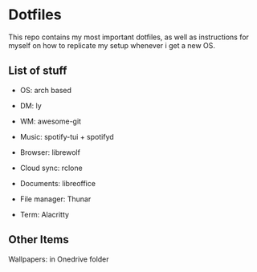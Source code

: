 # Dotfiles
This repo contains my most important dotfiles, as well as instructions for myself on how to replicate my setup whenever i get a new OS.
## List of stuff

- OS: arch based
- DM: ly
- WM: awesome-git
  
- Music: spotify-tui + spotifyd
- Browser: librewolf
- Cloud sync: rclone
- Documents: libreoffice
- File manager: Thunar
- Term: Alacritty

## Other Items
Wallpapers: in Onedrive folder




